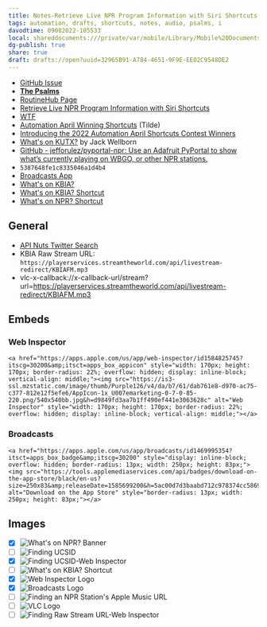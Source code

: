 ```yaml
---
title: Notes-Retrieve Live NPR Program Information with Siri Shortcuts
tags: automation, drafts, shortcuts, notes, audio, psalms, i
davodtime: 09082022-105533
local: shareddocuments:///private/var/mobile/Library/Mobile%20Documents/iCloud~md~obsidian/Documents/OBSHIDDIAN/drafts/32965B91-A784-4651-9F9E-EE02C9548DE2.md
dg-publish: true
share: true
draft: drafts://open?uuid=32965B91-A784-4651-9F9E-EE02C9548DE2
---
```

- [GitHub Issue](https://github.com/extratone/bilge/issues/331)
- [**The Psalms**](https://bilge.world/npr-siri-shortcuts)
- [RoutineHub Page](https://routinehub.co/shortcut/12143)
- [Retrieve Live NPR Program Information with Siri Shortcuts](drafts://open?uuid=FC5D51EA-5AF1-45E2-8E4B-2313AF84C31D)
- [WTF](https://davidblue.wtf/drafts/32965B91-A784-4651-9F9E-EE02C9548DE2.html)
- [Automation April Winning Shortcuts](https://tilde.town/~extratone/shortcuts/aa/) (Tilde)
- [Introducing the 2022 Automation April Shortcuts Contest Winners](https://www.macstories.net/stories/introducing-the-2022-automation-april-shortcuts-contest-winners/#whats-on-kutx-a-music-discovery-shortcut)
- [What's on KUTX?](https://www.icloud.com/shortcuts/68b1d8edadb9446599c90d988ef21eb3) by Jack Wellborn
- [GitHub - jefforulez/pyportal-npr: Use an Adafruit PyPortal to show what’s currently playing on WBGO, or other NPR stations.](https://github.com/jefforulez/pyportal-npr)
- `5387648fe1c8335046a1d4b4`
- [Broadcasts App](https://apps.apple.com/us/app/broadcasts/id1469995354)
- [What's on KBIA?](https://www.icloud.com/shortcuts/04ec61d2f057497bba899eb434b3da07)
- [What's on KBIA? Shortcut](drafts://open?uuid=8BCB0692-9274-4E1F-AFE1-1AFC17BB2877)
- [What's on NPR? Shortcut](drafts://open?uuid=50A1DB96-8ADD-42F1-8909-AFFDD3F4086F)

## General

- [API Nuts Twitter Search](https://twitter.com/search?q=%22api%22%20%40neoyokel&src=typed_query&f=live)
- KBIA Raw Stream URL: `https://playerservices.streamtheworld.com/api/livestream-redirect/KBIAFM.mp3`
- vlc-x-callback://x-callback-url/stream?url=https://playerservices.streamtheworld.com/api/livestream-redirect/KBIAFM.mp3

## Embeds

### Web Inspector

```
<a href="https://apps.apple.com/us/app/web-inspector/id1584825745?itscg=30200&amp;itsct=apps_box_appicon" style="width: 170px; height: 170px; border-radius: 22%; overflow: hidden; display: inline-block; vertical-align: middle;"><img src="https://is3-ssl.mzstatic.com/image/thumb/Purple126/v4/da/b7/61/dab761e8-d970-ac75-c377-812e12f5efe6/AppIcon-1x_U007emarketing-0-7-0-85-220.png/540x540bb.jpg&h=d9849fd3aa7b1ff490ef441e3063628c" alt="Web Inspector" style="width: 170px; height: 170px; border-radius: 22%; overflow: hidden; display: inline-block; vertical-align: middle;"></a>
```

### Broadcasts

```
<a href="https://apps.apple.com/us/app/broadcasts/id1469995354?itsct=apps_box_badge&amp;itscg=30200" style="display: inline-block; overflow: hidden; border-radius: 13px; width: 250px; height: 83px;"><img src="https://tools.applemediaservices.com/api/badges/download-on-the-app-store/black/en-us?size=250x83&amp;releaseDate=1585699200&h=5ac00d7d3baabd712c978374cc586967" alt="Download on the App Store" style="border-radius: 13px; width: 250px; height: 83px;"></a>
```

## Images

- [x] ![What's on NPR? Banner](https://i.snap.as/SsekiEOI.png)
- [ ] ![Finding UCSID](https://i.snap.as/F6m7OrxL.png)
- [x] ![Finding UCSID-Web Inspector](https://i.snap.as/r1VgmbNv.png)
- [ ] ![What's on KBIA? Shortcut](https://i.snap.as/SrtjX9E1.png)
- [x] ![Web Inspector Logo](https://i.snap.as/6dahYnnY.png)
- [x] ![Broadcasts Logo](https://i.snap.as/e68mJ9cQ.png)
- [ ] ![Finding an NPR Station's Apple Music URL](https://i.snap.as/jeNMtNgs.png)
- [ ] ![VLC Logo](https://i.snap.as/RZYRoIw8.png)
- [ ] ![Finding Raw Stream URL-Web Inspector](https://i.snap.as/R5o3kda5.png)